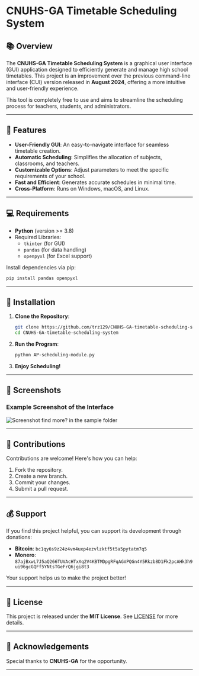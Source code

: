 
# CNUHS-GA Timetable Scheduling System  

## 📚 Overview  

The **CNUHS-GA Timetable Scheduling System** is a graphical user interface (GUI) application designed to efficiently generate and manage high school timetables. This project is an improvement over the previous command-line interface (CUI) version released in **August 2024**, offering a more intuitive and user-friendly experience.

This tool is completely free to use and aims to streamline the scheduling process for teachers, students, and administrators.  

---

## 🚀 Features  

- **User-Friendly GUI**: An easy-to-navigate interface for seamless timetable creation.  
- **Automatic Scheduling**: Simplifies the allocation of subjects, classrooms, and teachers.  
- **Customizable Options**: Adjust parameters to meet the specific requirements of your school.  
- **Fast and Efficient**: Generates accurate schedules in minimal time.  
- **Cross-Platform**: Runs on Windows, macOS, and Linux.  

---

## 💻 Requirements  

- **Python** (version >= 3.8)  
- Required Libraries:  
   - `tkinter` (for GUI)  
   - `pandas` (for data handling)  
   - `openpyxl` (for Excel support)  

Install dependencies via pip:  
```bash
pip install pandas openpyxl
```

---

## 🔧 Installation  

1. **Clone the Repository**:  
   ```bash
   git clone https://github.com/trz129/CNUHS-GA-timetable-scheduling-system.git
   cd CNUHS-GA-timetable-scheduling-system
   ```

2. **Run the Program**:  
   ```bash
   python AP-scheduling-module.py
   ```

3. **Enjoy Scheduling!**  

---

## 📸 Screenshots  

### Example Screenshot of the Interface  
![Screenshot](/Screenshots/AP-p4.png) find more? in the sample folder

---

## 🤝 Contributions  

Contributions are welcome! Here's how you can help:  
1. Fork the repository.  
2. Create a new branch.  
3. Commit your changes.  
4. Submit a pull request.  

---

## 💰 Support  

If you find this project helpful, you can support its development through donations:  

- **Bitcoin**: `bc1qy6s9z24z4vm4uxp4ezvlzktf5t5a5pytatm7q5`  
- **Monero**: `87ajBxwL7J5aQ266TUVAcHTxXq2V4KBTMDpgRFqAGVPQGn4Y5Rkzb8D1Fk2pcAHk3h9ui96gcGQFf5YNtsTGeFrQ6jgi8t3`  

Your support helps us to make the project better!  

---

## 📜 License  

This project is released under the **MIT License**. See [LICENSE](LICENSE) for more details.  

---

## 🌟 Acknowledgements  

Special thanks to **CNUHS-GA** for the opportunity.

---
